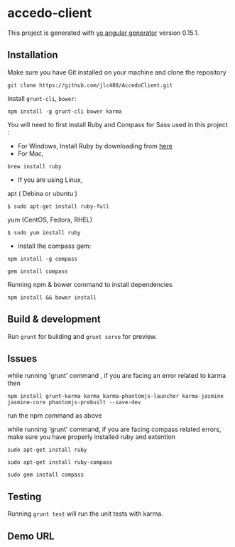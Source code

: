 # accedo-client

This project is generated with [yo angular generator](https://github.com/yeoman/generator-angular)
version 0.15.1.

## Installation

Make sure you have Git installed on your machine and clone the repository

```
git clone https://github.com/jlc488/AccedoClient.git
```

Install  `grunt-cli`, `bower`:
```
npm install -g grunt-cli bower karma
```

You will need to first install Ruby and Compass for Sass used in this project :
- For Windows, Install Ruby by downloading from [here](http://rubyinstaller.org/downloads/)
- For Mac,
```
brew install ruby
```

- If you are using Linux,

apt ( Debina or ubuntu )
```
$ sudo apt-get install ruby-full
```
yum (CentOS, Fedora, RHEL)
```
$ sudo yum install ruby
```

- Install the compass gem:
```
npm install -g compass
```
```
gem install compass
```

Running npm & bower command to install dependencies
```
npm install && bower install
```

## Build & development

Run `grunt` for building and `grunt serve` for preview.


## Issues

while running 'grunt' command , if you are facing an error related to karma then

```
npm install grunt-karma karma karma-phantomjs-launcher karma-jasmine jasmine-core phantomjs-prebuilt --save-dev
```
run the npm command as above

while running 'grunt' command, if you are facing compass related errors, make sure you have properly installed ruby and extention

```
sudo apt-get install ruby

sudo apt-get install ruby-compass

sudo gem install compass
```


## Testing

Running `grunt test` will run the unit tests with karma.


## Demo URL
